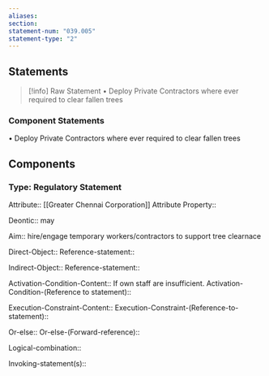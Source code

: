 ```yaml
---
aliases: 
section: 
statement-num: "039.005"
statement-type: "2"
---
```

## Statements 
> [!info] Raw Statement
> • Deploy Private Contractors where ever required to clear fallen trees 
> 

### Component Statements
• Deploy Private Contractors where ever required to clear fallen trees 
## Components
### Type: Regulatory Statement
Attribute:: [[Greater Chennai Corporation]]
	Attribute Property::

Deontic:: may

Aim:: hire/engage temporary workers/contractors to support tree clearnace

Direct-Object::
	Reference-statement::

Indirect-Object::
	Reference-statement::

Activation-Condition-Content:: If own staff are insufficient. 
	Activation-Condition-(Reference to statement)::

Execution-Constraint-Content::
	Execution-Constraint-(Reference-to-statement)::

Or-else::
	Or-else-(Forward-reference)::

Logical-combination::

Invoking-statement(s)::